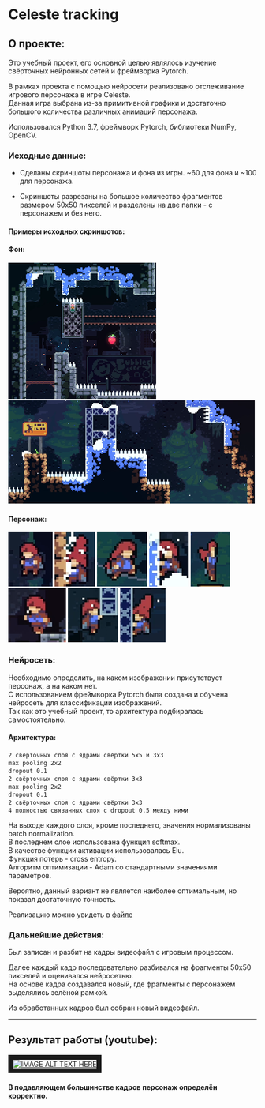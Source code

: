 # Сeleste tracking

## О проекте:

Это учебный проект, его основной целью являлось изучение свёрточных нейронных сетей и фреймворка Pytorch. 
   
В рамках проекта с помощью нейросети реализовано отслеживание игрового персонажа в игре Celeste.  
Данная игра выбрана из-за примитивной графики и достаточно большого количества различных анимаций персонажа.

Использовался Python 3.7, фреймворк Pytorch, библиотеки NumPy, OpenCV.  

### Исходные данные: 
* Сделаны скриншоты персонажа и фона из игры. ~60 для фона и ~100 для персонажа. 

* Скриншоты разрезаны на большое количество фрагментов размером 50x50 пикселей 
	и разделены на две папки - с персонажем и без него.  

#### Примеры исходных скриншотов:
#### Фон:
![фон](https://github.com/podlinovvv/celeste_tracking/blob/master/img/2/111.png 'фон') 
![фон](https://github.com/podlinovvv/celeste_tracking/blob/master/img/2/222.png 'фон')


#### Персонаж:
![персонаж](https://github.com/podlinovvv/celeste_tracking/blob/master/img/1/1.png 'персонаж 1') 
![персонаж](https://github.com/podlinovvv/celeste_tracking/blob/master/img/1/2.png 'персонаж 2') 
![персонаж](https://github.com/podlinovvv/celeste_tracking/blob/master/img/1/3.png 'персонаж 3') 
![персонаж](https://github.com/podlinovvv/celeste_tracking/blob/master/img/1/4.png 'персонаж 4')
![персонаж](https://github.com/podlinovvv/celeste_tracking/blob/master/img/1/6.png 'персонаж 6') 
![персонаж](https://github.com/podlinovvv/celeste_tracking/blob/master/img/1/7.png 'персонаж 7')
![персонаж](https://github.com/podlinovvv/celeste_tracking/blob/master/img/1/9.png 'персонаж 9') 
![персонаж](https://github.com/podlinovvv/celeste_tracking/blob/master/img/1/10.png 'персонаж 10') 


### Нейросеть:

Необходимо определить, на каком изображении присутствует персонаж, а на каком нет.  
С использованием фреймворка Pytorch была создана и обучена нейросеть для классификации изображений.  
Так как это учебный проект, то архитектура подбиралась самостоятельно.

#### Архитектура:
	2 свёрточных слоя с ядрами свёртки 5x5 и 3x3
	max pooling 2x2
	dropout 0.1
	2 свёрточных слоя с ядрами свёртки 3x3
	max pooling 2x2
	dropout 0.1
	2 свёрточных слоя с ядрами свёртки 3x3
	4 полностью связанных слоя с dropout 0.5 между ними

На выходе каждого слоя, кроме последнего, значения нормализованы batch normalization.  
В последнем слое использована функция softmax.  
В качестве функции активации использовалась Elu.  
Функция потерь - cross entropy.  
Алгоритм оптимизации - Adam со стандартными значениями параметров.  

Вероятно, данный вариант не является наиболее оптимальным, но показал достаточную точность.

Реализацию можно увидеть в [файле](https://github.com/podlinovvv/celeste_tracking/blob/master/net.py)

### Дальнейшие действия:

Был записан и разбит на кадры видеофайл с игровым процессом.

Далее каждый кадр последовательно разбивался на фрагменты 50x50 пикселей и оценивался нейросетью.  
На основе кадра создавался новый, где фрагменты с персонажем выделялись зелёной рамкой.  

Из обработанных кадров был собран новый видеофайл.

---
## Результат работы (youtube):

<a href="http://www.youtube.com/watch?feature=player_embedded&v=DGEk1-UyQUc
" target="_blank"><img src="http://img.youtube.com/vi/DGEk1-UyQUc/0.jpg" 
alt="IMAGE ALT TEXT HERE" width="320" height="240" border="10" /></a>


#### В подавляющем большинстве кадров персонаж определён корректно.